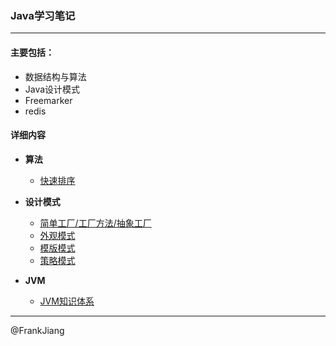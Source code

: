 ### Java学习笔记
---

#### 主要包括：

* 数据结构与算法
* Java设计模式
* Freemarker
* redis

#### 详细内容

* **算法**
	* [快速排序](note/QuickSort.md)

* **设计模式**
	* [简单工厂/工厂方法/抽象工厂](note/FactoryPattern.md)
	* [外观模式](note/FacadePattern.md)
	* [模版模式](note/TemplatePattern.md)
	* [策略模式](note/StrategyPattern.md)
	
* **JVM**
	* [JVM知识体系](note/JVM.md)

---
@FrankJiang
